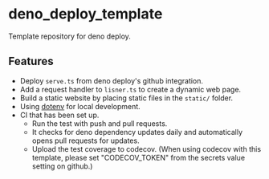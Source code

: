 # deno_deploy_template

Template repository for deno deploy.

## Features

- Deploy `serve.ts` from deno deploy's github integration.
- Add a request handler to `lisner.ts` to create a dynamic web page.
- Build a static website by placing static files in the `static/` folder.
- Using [dotenv](https://deno.land/x/dotenv) for local development.
- CI that has been set up.
  - Run the test with push and pull requests.
  - It checks for deno dependency updates daily and automatically opens pull
    requests for updates.
  - Upload the test coverage to codecov. (When using codecov with this template,
    please set "CODECOV_TOKEN" from the secrets value setting on github.)
